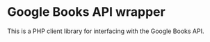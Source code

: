 # Google Books API wrapper
This is a PHP client library for interfacing with the Google Books API.

